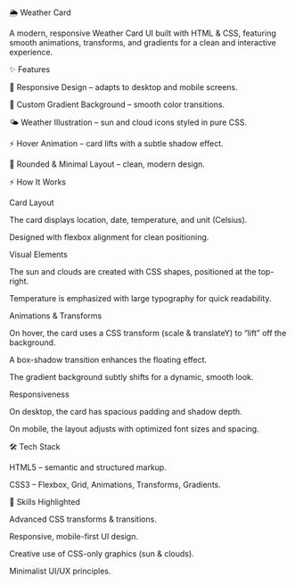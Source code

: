 🌦️ Weather Card

A modern, responsive Weather Card UI built with HTML & CSS, featuring smooth animations, transforms, and gradients for a clean and interactive experience.

✨ Features

📱 Responsive Design – adapts to desktop and mobile screens.

🎨 Custom Gradient Background – smooth color transitions.

🌤️ Weather Illustration – sun and cloud icons styled in pure CSS.

⚡ Hover Animation – card lifts with a subtle shadow effect.

🔲 Rounded & Minimal Layout – clean, modern design.

⚡ How It Works

Card Layout

The card displays location, date, temperature, and unit (Celsius).

Designed with flexbox alignment for clean positioning.

Visual Elements

The sun and clouds are created with CSS shapes, positioned at the top-right.

Temperature is emphasized with large typography for quick readability.

Animations & Transforms

On hover, the card uses a CSS transform (scale & translateY) to “lift” off the background.

A box-shadow transition enhances the floating effect.

The gradient background subtly shifts for a dynamic, smooth look.

Responsiveness

On desktop, the card has spacious padding and shadow depth.

On mobile, the layout adjusts with optimized font sizes and spacing.

🛠️ Tech Stack

HTML5 – semantic and structured markup.

CSS3 – Flexbox, Grid, Animations, Transforms, Gradients.

🎯 Skills Highlighted

Advanced CSS transforms & transitions.

Responsive, mobile-first UI design.

Creative use of CSS-only graphics (sun & clouds).

Minimalist UI/UX principles.